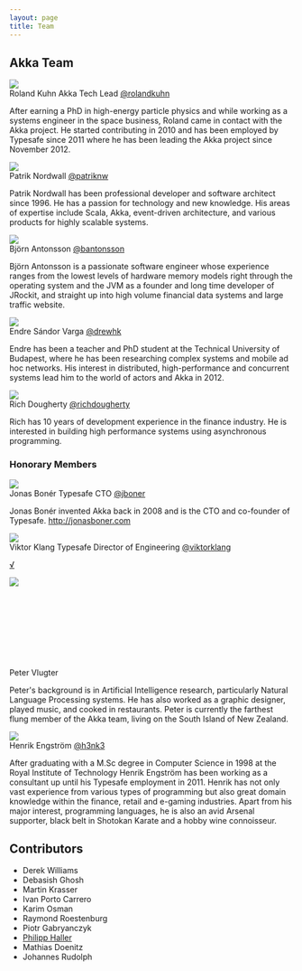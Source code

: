 ```yaml
---
layout: page
title: Team
---
```


<h2>Akka Team</h2>
<div class="row">
	<div class="span6">
		<div class="profile-pic-wrap"><img class="profile-pic" src="http://api.twitter.com/1/users/profile_image/rolandkuhn.json?size=bigger" /></div>
		<span class="profile-name">Roland Kuhn</span>
    <span class="profile-title">Akka Tech Lead</span>
		<span class="profile-twitter-link"><a href="https://twitter.com/rolandkuhn">@rolandkuhn</a></span>			
		<p class="profile-text">After earning a PhD in high-energy particle physics and while working as a systems engineer in the space business, Roland came in contact with the Akka project. He started contributing in 2010 and has been employed by Typesafe since 2011 where he has been leading the Akka project since November 2012.</p>
	</div>
	<div class="span6">
		<div class="profile-pic-wrap"><img class="profile-pic" src="http://api.twitter.com/1/users/profile_image/patriknw.json?size=bigger" /></div>
		<span class="profile-name">Patrik Nordwall</span>
		<span class="profile-twitter-link"><a href="https://twitter.com/patriknw">@patriknw</a></span>		
		<p class="profile-text">Patrik Nordwall has been professional developer and software architect since 1996. He has a passion for technology and new knowledge. His areas of expertise include Scala, Akka, event-driven architecture, and various products for highly scalable systems.</p>
	</div>	
</div>
<div class="row">
	<div class="span6">
		<div class="profile-pic-wrap"><img class="profile-pic" src="http://api.twitter.com/1/users/profile_image/bantonsson.json?size=bigger" /></div>
		<span class="profile-name">Björn Antonsson</span>
		<span class="profile-twitter-link"><a href="https://twitter.com/bantonsson">@bantonsson</a></span>			
		<p class="profile-text">Björn Antonsson is a passionate software engineer whose experience ranges from the lowest levels of hardware memory models right through the operating system and the JVM as a founder and long time developer of JRockit, and straight up into high volume financial data systems and large traffic website.</p>
	</div>
  <div class="span6">
    <div class="profile-pic-wrap"><img class="profile-pic" src="http://api.twitter.com/1/users/profile_image/drewhk.json?size=bigger" /></div>
    <span class="profile-name">Endre Sándor Varga</span>
    <span class="profile-twitter-link"><a href="https://twitter.com/drewhk">@drewhk</a></span>
    <p class="profile-text">Endre has been a teacher and PhD student at the Technical University of Budapest, where he has been researching complex systems and mobile ad hoc networks. His interest in distributed, high-performance and concurrent systems lead him to the world of actors and Akka in 2012.</p>
  </div>
</div>
<div class="row">
  <div>
    <div class="span6">
      <div class="profile-pic-wrap"><img class="profile-pic" src="http://api.twitter.com/1/users/profile_image/richdougherty.json?size=bigger" /></div>
      <span class="profile-name">Rich Dougherty</span>
      <span class="profile-twitter-link"><a href="https://twitter.com/richdougherty">@richdougherty</a></span>
      <p class="profile-text">Rich has 10 years of development experience in the finance industry. He is interested in building high performance systems using asynchronous programming.</p>
    </div>
  </div>
</div>
<h3>Honorary Members</h3>
<div class="row">
	<div class="span6">
		<div class="profile-pic-wrap"><img class="profile-pic" src="http://api.twitter.com/1/users/profile_image/jboner.json?size=bigger" /></div>
		<span class="profile-name">Jonas Bonér</span>
		<span class="profile-title">Typesafe CTO</span>
		<span class="profile-twitter-link"><a href="https://twitter.com/jboner">@jboner</a></span>
		<p class="profile-text">Jonas Bonér invented Akka back in 2008 and is the CTO and co-founder of Typesafe. <a href="http://jonasboner.com">http://jonasboner.com</a></p>
	</div>
	<div class="span6">
		<div class="profile-pic-wrap"><img class="profile-pic" src="http://api.twitter.com/1/users/profile_image/viktorklang.json?size=bigger" /></div>
		<span class="profile-name">Viktor Klang</span>
		<span class="profile-title">Typesafe Director of Engineering</span>
		<span class="profile-twitter-link"><a href="https://twitter.com/viktorklang">@viktorklang</a></span>
		<p class="profile-text"><a href="http://www.linkedin.com/in/viktorklang">√</a></p>
	</div>
</div>
<div class="row">
	<div class="span6">
		<div class="profile-pic-wrap" style="height: 160px;"><img class="profile-pic" src="http://www.gravatar.com/avatar/d1d4a046f41854a01e461b1732bb764b?s=73" /></div>
		<span class="profile-name">Peter Vlugter</span>
		<p class="profile-text">Peter's background is in Artificial Intelligence research, particularly Natural Language Processing systems. He has also worked as a graphic designer, played music, and cooked in restaurants. Peter is currently the farthest flung member of the Akka team, living on the South Island of New Zealand.</p>
	</div>
	<div class="span6">
		<div class="profile-pic-wrap"><img class="profile-pic" src="http://api.twitter.com/1/users/profile_image/h3nk3.json?size=bigger" /></div>
		<span class="profile-name">Henrik Engström</span>
		<span class="profile-twitter-link"><a href="https://twitter.com/h3nk3">@h3nk3</a></span>		
		<p class="profile-text">After graduating with a M.Sc degree in Computer Science in 1998 at the Royal Institute of Technology Henrik Engström has been working as a consultant up until his Typesafe employment in 2011. Henrik has not only vast experience from various types of programming but also great domain knowledge within the finance, retail and e-gaming industries. Apart from his major interest, programming languages, he is also an avid Arsenal supporter, black belt in Shotokan Karate and a hobby wine connoisseur.</p>
	</div>
</div>
<div class="row">
	<div class="span12">
		<h2>Contributors</h2>
		<div class="committers">
			<ul>
				<li>Derek Williams</li>
				<li>Debasish Ghosh</li>
				<li>Martin Krasser</li>
				<li>Ivan Porto Carrero</li>
				<li>Karim Osman</li>
        <li>Raymond Roestenburg</li>
        <li>Piotr Gabryanczyk</li>
				<li><a href="http://lamp.epfl.ch/~phaller">Philipp Haller</a></li>
        <li>Mathias Doenitz</li>
        <li>Johannes Rudolph</li>
			</ul>
		</div>
	</div>
</div>
